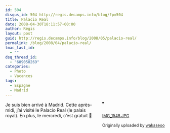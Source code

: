 ```yaml
---
id: 504
disqus_id: 504 http://regis.decamps.info/blog/?p=504
title: Palacio Real
date: 2008-04-30T18:11:57+00:00
author: Régis
layout: post
guid: http://regis.decamps.info/blog/2008/05/palacio-real/
permalink: /blog/2008/04/palacio-real/
tmac_last_id:
  - ""
dsq_thread_id:
  - "609050269"
categories:
  - Photo
  - Vacances
tags:
  - Espagne
  - Madrid
---
```

<div style="float: right; margin-left: 10px; margin-bottom: 10px;">
  <a href="http://www.flickr.com/photos/wakaseoo/2464196174/" title="photo sharing"><img src="http://farm4.static.flickr.com/3250/2464196174_619e039ac6_m.jpg" alt="" style="border: solid 2px #000000;" /></a><br /> <br /> <span style="font-size: 0.9em; margin-top: 0px;"><br /> <a href="http://www.flickr.com/photos/wakaseoo/2464196174/">IMG_1548.JPG</a><br /> <br /> Originally uploaded by <a href="http://www.flickr.com/people/wakaseoo/">wakaseoo</a><br /> </span>
</div>

Je suis bien arrivé à Madrid. Cette après-midi, j’ai visité le Palacio Real (le palais royal). En plus, le mercredi, c’est gratuit 🙂
  
<br clear="all" />
